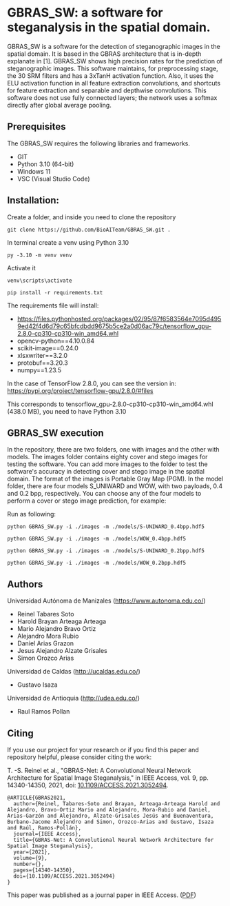 # GBRAS_SW: a software for steganalysis in the spatial domain.
GBRAS_SW is a software for the detection of steganographic images in the spatial domain. It is based in the GBRAS architecture that is in-depth explanate in [1]. GBRAS_SW shows high precision rates for the prediction of steganographic images. This software maintains, for preprocessing stage, the 30 SRM filters and has a 3xTanH activation function. Also, it uses the ELU activation function in all feature extraction convolutions, and shortcuts for feature extraction and separable and depthwise convolutions. This software does not use fully connected layers; the network uses a softmax directly after global average pooling.

## Prerequisites
The GBRAS_SW requires the following libraries and frameworks.

- GIT
- Python 3.10 (64-bit)
- Windows 11
- VSC (Visual Studio Code)

## Installation:

Create a folder, and inside you need to clone the repository

```
git clone https://github.com/BioAITeam/GBRAS_SW.git . 
```

In terminal create a venv using Python 3.10

```
py -3.10 -m venv venv
```

Activate it

```
venv\scripts\activate
```

```
pip install -r requirements.txt
```

The requirements file will install:

- https://files.pythonhosted.org/packages/02/95/87f6583564e7095d4959ed42f4d6d79c65bfcdbdd9675b5ce2a0d06ac79c/tensorflow_gpu-2.8.0-cp310-cp310-win_amd64.whl
- opencv-python==4.10.0.84
- scikit-image==0.24.0
- xlsxwriter==3.2.0
- protobuf==3.20.3
- numpy==1.23.5

In the case of TensorFlow 2.8.0, you can see the version in: https://pypi.org/project/tensorflow-gpu/2.8.0/#files

This corresponds to tensorflow_gpu-2.8.0-cp310-cp310-win_amd64.whl (438.0 MB), you need to have Python 3.10

## GBRAS_SW execution
In the repository, there are two folders, one with images and the other with models. The images folder contains eighty cover and stego images for testing the software. You can add more images to the folder to test the software's accuracy in detecting cover and stego image in the spatial domain. The format of the images is Portable Gray Map (PGM). In the model folder, there are four models S_UNIWARD and WOW, with two payloads, 0.4 and 0.2 bpp, respectively. You can choose any of the four models to perform a cover or stego image prediction, for example:

Run as following:
```
python GBRAS_SW.py -i ./images -m ./models/S-UNIWARD_0.4bpp.hdf5
```

```
python GBRAS_SW.py -i ./images -m ./models/WOW_0.4bpp.hdf5
```

```
python GBRAS_SW.py -i ./images -m ./models/S-UNIWARD_0.2bpp.hdf5
```

```
python GBRAS_SW.py -i ./images -m ./models/WOW_0.2bpp.hdf5
```

## Authors
Universidad Autónoma de Manizales (https://www.autonoma.edu.co/)

- Reinel Tabares Soto
- Harold Brayan Arteaga Arteaga
- Mario Alejandro Bravo Ortiz
- Alejandro Mora Rubio
- Daniel Arias Grazon
- Jesus Alejandro Alzate Grisales
- Simon Orozco Arias

Universidad de Caldas (http://ucaldas.edu.co/)

- Gustavo Isaza

Universidad de Antioquia (http://udea.edu.co/)

- Raul Ramos Pollan

## Citing

If you use our project for your research or if you find this paper and repository helpful, please consider citing the work:

T. -S. Reinel et al., "GBRAS-Net: A Convolutional Neural Network Architecture for Spatial Image Steganalysis," in IEEE Access, vol. 9, pp. 14340-14350, 2021, doi: [10.1109/ACCESS.2021.3052494](https://doi.org/10.1109/ACCESS.2021.3052494). 

```
@ARTICLE{GBRAS2021,  
  author={Reinel, Tabares-Soto and Brayan, Arteaga-Arteaga Harold and Alejandro, Bravo-Ortiz Mario and Alejandro, Mora-Rubio and Daniel, Arias-Garzón and Alejandro, Alzate-Grisales Jesús and Buenaventura, Burbano-Jacome Alejandro and Simon, Orozco-Arias and Gustavo, Isaza and Raúl, Ramos-Pollán},  
  journal={IEEE Access},   
  title={GBRAS-Net: A Convolutional Neural Network Architecture for Spatial Image Steganalysis},   
  year={2021},  
  volume={9},  
  number={},  
  pages={14340-14350},  
  doi={10.1109/ACCESS.2021.3052494}
}
```

This paper was published as a journal paper in IEEE Access. ([PDF](https://ieeexplore.ieee.org/stamp/stamp.jsp?tp=&arnumber=9328287))
